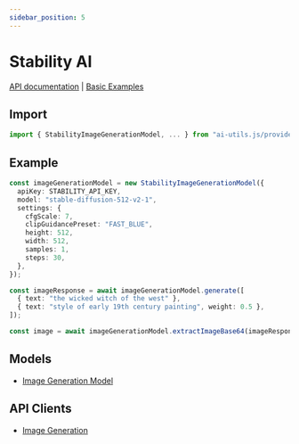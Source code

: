 ```yaml
---
sidebar_position: 5
---
```


# Stability AI

[API documentation](/api/modules/provider_stability)
|
[Basic Examples](https://github.com/lgrammel/ai-utils.js/tree/main/examples/basic/src/provider/stability)

## Import

```ts
import { StabilityImageGenerationModel, ... } from "ai-utils.js/provider/stability";
```

## Example

```ts
const imageGenerationModel = new StabilityImageGenerationModel({
  apiKey: STABILITY_API_KEY,
  model: "stable-diffusion-512-v2-1",
  settings: {
    cfgScale: 7,
    clipGuidancePreset: "FAST_BLUE",
    height: 512,
    width: 512,
    samples: 1,
    steps: 30,
  },
});

const imageResponse = await imageGenerationModel.generate([
  { text: "the wicked witch of the west" },
  { text: "style of early 19th century painting", weight: 0.5 },
]);

const image = await imageGenerationModel.extractImageBase64(imageResponse);
```

## Models

- [Image Generation Model](/api/classes/provider_stability.StabilityImageGenerationModel)

## API Clients

- [Image Generation](/api/modules/provider_stability#generatestabilityimage)
